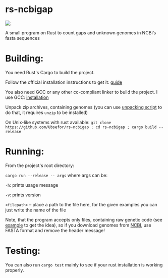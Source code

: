 # rs-ncbigap
![](https://github.com/Ubsefor/rs-ncbigap/workflows/Rust/badge.svg)

A small program on Rust to count gaps and unknown genomes in NCBI’s fasta sequences

# Building:

You need Rust's Cargo to build the project. 

Follow the official installation instructions to get it: [guide](https://www.rust-lang.org/tools/install)

You also need GCC or any other cc-compliant linker to build the project. I use GCC: [installation](https://gcc.gnu.org/install/)

Unpack zip archives, containing genomes (you can use [unpacking script](unpack.sh) to do that, it requires `unzip` to be installed)

On Unix-like systems with rust available: 
`git clone https://github.com/Ubsefor/rs-ncbigap ; cd rs-ncbigap ; cargo build --release`

# Running:

From the project's root directory:

`cargo run --release -- args` where args can be:

`-h`: prints usage message

`-v`: prints version

`<filepath>` – place a path to the file here, for the given examples you can just write the name of the file

Note, that the program accepts only files, containing raw genetic code (see [example](https://github.com/Ubsefor/rs-ncbigap/blob/master/NC_000001.11%20Homo%20sapiens%20chromosome%201%2C%20GRCh38.p13%20Primary%20Assembly.fasta) to get the idea), so if you download genomes from  [NCBI](https://www.ncbi.nlm.nih.gov), use FASTA format and remove the header message!

# Testing:

You can also run `cargo test` mainly to see if your rust installation is working properly.


